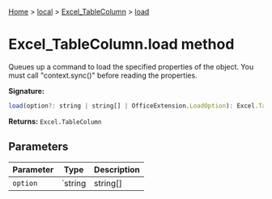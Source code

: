 [Home](./index) &gt; [local](local.md) &gt; [Excel\_TableColumn](local.excel_tablecolumn.md) &gt; [load](local.excel_tablecolumn.load.md)

# Excel\_TableColumn.load method

Queues up a command to load the specified properties of the object. You must call "context.sync()" before reading the properties.

**Signature:**
```javascript
load(option?: string | string[] | OfficeExtension.LoadOption): Excel.TableColumn;
```
**Returns:** `Excel.TableColumn`

## Parameters

|  Parameter | Type | Description |
|  --- | --- | --- |
|  `option` | `string | string[] | OfficeExtension.LoadOption` |  |

